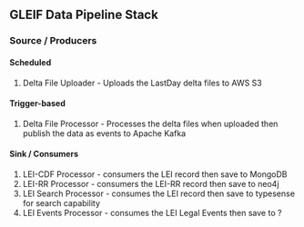## GLEIF Data Pipeline Stack

### Source / Producers

#### Scheduled

1. Delta File Uploader - Uploads the LastDay delta files to AWS S3

#### Trigger-based

1. Delta File Processor - Processes the delta files when uploaded then publish the data as events to
   Apache Kafka

#### Sink / Consumers

1. LEI-CDF Processor - consumers the LEI record then save to MongoDB
2. LEI-RR Processor - consumers the LEI-RR record then save to neo4j
3. LEI Search Processor - consumes the LEI record then save to typesense for search capability
4. LEI Events Processor - consumes the LEI Legal Events then save to ?